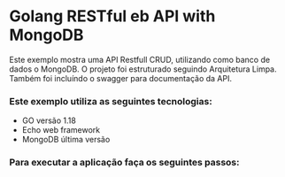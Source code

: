 # Golang RESTful eb API with MongoDB  

Este exemplo mostra uma API Restfull CRUD, utilizando como banco de dados o MongoDB.
O projeto foi estruturado seguindo Arquitetura Limpa.
Também foi incluíndo o swagger para documentação da API.

### Este exemplo utiliza as seguintes tecnologias:
 - GO versão 1.18
 - Echo web framework 
 - MongoDB última versão

### Para executar a aplicação faça os seguintes passos:

```bash

```


